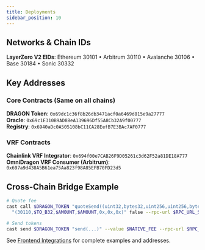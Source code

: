 ```yaml
---
title: Deployments
sidebar_position: 10
---
```


## Networks & Chain IDs

**LayerZero V2 EIDs**: Ethereum 30101 • Arbitrum 30110 • Avalanche 30106 • Base 30184 • Sonic 30332

## Key Addresses

### Core Contracts (Same on all chains)
**DRAGON Token**: `0x69dc1c36f8b26db3471acf0a6469d815e9a27777`  
**Oracle**: `0x69c1E310B9AD8BeA139696Df55A8Cb32A9f00777`  
**Registry**: `0x6940aDc0A505108bC11CA28EefB7E3BAc7AF0777`

### VRF Contracts
**Chainlink VRF Integrator**: `0x694f00e7CAB26F9D05261c3d62F52a81DE18A777`  
**OmniDragon VRF Consumer (Arbitrum)**: `0x697a9d438A5B61ea75Aa823f98A85EFB70FD23d5`

## Cross-Chain Bridge Example

```bash
# Quote fee
cast call $DRAGON_TOKEN "quoteSend((uint32,bytes32,uint256,uint256,bytes,bytes,bytes),bool)" \
  "(30110,$TO_B32,$AMOUNT,$AMOUNT,0x,0x,0x)" false --rpc-url $RPC_URL_SONIC

# Send tokens
cast send $DRAGON_TOKEN "send(...)" --value $NATIVE_FEE --rpc-url $RPC_URL_SONIC
```

See [Frontend Integrations](/integrations/frontend-integrations) for complete examples and addresses.


